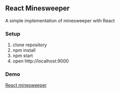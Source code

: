 ## React Minesweeper

A simple implementation of minesweeper with React

### Setup
1. clone repository
2. npm install
3. npm start
4. open http://localhost:9000

### Demo
[React minesweeper](https://kwrush.github.io/react-minesweeper/)

